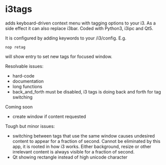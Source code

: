 # i3tags
adds keyboard-driven context menu with tagging options
to your i3. As a side effect it can also replace i3bar.
Coded with Python3, i3ipc and Qt5.

It is configured by adding keywords to your /i3/config. E.g.

    nop retag 

will show entry to set new tags for focused window.

Resolvable issues:
- hard-code
- documentation
- long functions
- back_and_forth must be disabled, i3 tags is doing back and
forth for tag switching

Coming soon
- create window if content requested

Tough but minor issues:
- switching between tags that use the same window causes
undesired content to appear for a fraction of second. Cannot be
eliminated by this app, it is rooted in how i3 works.
Either background, resize or other irrelevant content is always
visible for a fraction of second.
- Qt showing rectangle instead of high unicode character